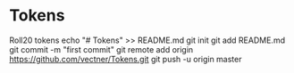 # Tokens
Roll20 tokens
echo "# Tokens" >> README.md
git init
git add README.md
git commit -m "first commit"
git remote add origin https://github.com/vectner/Tokens.git
git push -u origin master
